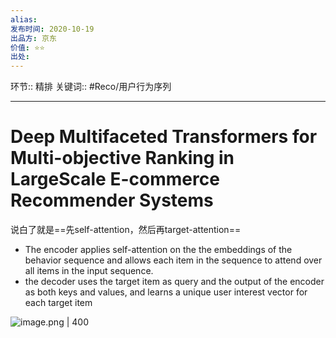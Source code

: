 ```yaml
---
alias:
发布时间: 2020-10-19
出品方: 京东 
价值: ⭐⭐
出处:
---
```

环节:: 精排
关键词:: #Reco/用户行为序列 

---

# Deep Multifaceted Transformers for Multi-objective Ranking in LargeScale E-commerce Recommender Systems

说白了就是==先self-attention，然后再target-attention==
* The encoder applies self-attention on the the embeddings of the behavior sequence and allows each item in the sequence to attend over all items in the input sequence.
* the decoder uses the target item as query and the output of the encoder as both keys and values, and learns a unique user interest vector for each target item

![image.png | 400](assets/image-20220118173127-t54aski.png)

